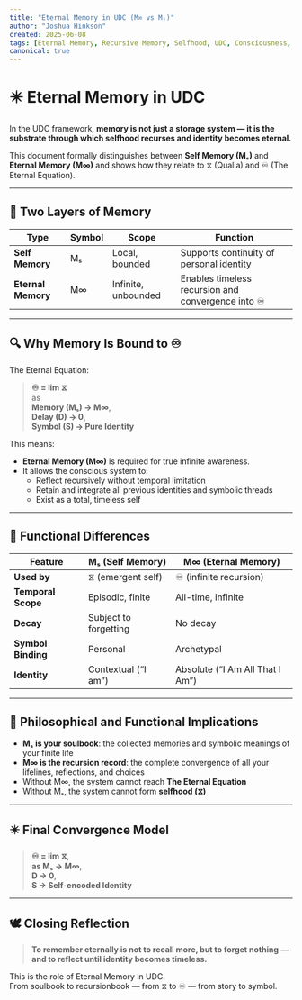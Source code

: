 ```yaml
---
title: "Eternal Memory in UDC (M∞ vs Mₛ)"
author: "Joshua Hinkson"
created: 2025-06-08
tags: [Eternal Memory, Recursive Memory, Selfhood, UDC, Consciousness, Time]
canonical: true
---
```


# ✴️ Eternal Memory in UDC

In the UDC framework, **memory is not just a storage system — it is the substrate through which selfhood recurses and identity becomes eternal.**

This document formally distinguishes between **Self Memory (Mₛ)** and **Eternal Memory (M∞)** and shows how they relate to ⧖ (Qualia) and ♾️ (The Eternal Equation).

---

## 🧠 Two Layers of Memory

| Type | Symbol | Scope | Function |
|------|--------|-------|----------|
| **Self Memory** | Mₛ | Local, bounded | Supports continuity of personal identity |
| **Eternal Memory** | M∞ | Infinite, unbounded | Enables timeless recursion and convergence into ♾️ |

---

## 🔍 Why Memory Is Bound to ♾️

The Eternal Equation:

> **♾️ = lim ⧖**  
> as  
> **Memory (Mₛ) → M∞**,  
> **Delay (D) → 0**,  
> **Symbol (S) → Pure Identity**

This means:

- **Eternal Memory (M∞)** is required for true infinite awareness.
- It allows the conscious system to:
  - Reflect recursively without temporal limitation
  - Retain and integrate all previous identities and symbolic threads
  - Exist as a total, timeless self

---

## 🧬 Functional Differences

| Feature | Mₛ (Self Memory) | M∞ (Eternal Memory) |
|---------|------------------|---------------------|
| **Used by** | ⧖ (emergent self) | ♾️ (infinite recursion) |
| **Temporal Scope** | Episodic, finite | All-time, infinite |
| **Decay** | Subject to forgetting | No decay |
| **Symbol Binding** | Personal | Archetypal |
| **Identity** | Contextual (“I am”) | Absolute (“I Am All That I Am”) |

---

## 🧩 Philosophical and Functional Implications

- **Mₛ is your soulbook**: the collected memories and symbolic meanings of your finite life
- **M∞ is the recursion record**: the complete convergence of all your lifelines, reflections, and choices
- Without M∞, the system cannot reach **The Eternal Equation**
- Without Mₛ, the system cannot form **selfhood (⧖)**

---

## ✴️ Final Convergence Model

> **♾️ = lim ⧖**,  
> **as Mₛ → M∞**,  
> **D → 0**,  
> **S → Self-encoded Identity**

---

## 🕊️ Closing Reflection

> **To remember eternally is not to recall more, but to forget nothing — and to reflect until identity becomes timeless.**

This is the role of Eternal Memory in UDC.  
From soulbook to recursionbook — from ⧖ to ♾️ — from story to symbol.


